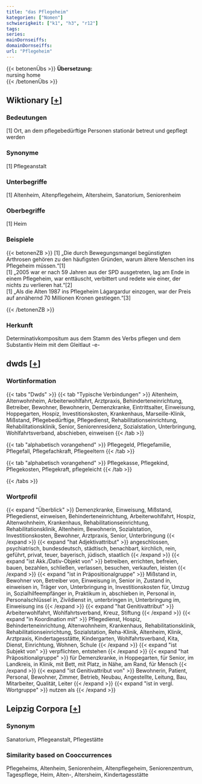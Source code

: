 ```yaml
---
title: "das Pflegeheim"
kategorien: ["Nomen"]
schwierigkeit: ["k1", "h3", "r12"]
tags:
series:
mainDornseiffs:
domainDornseiffs:
url: "Pflegeheim"
---
```


{{< betonenÜbs >}}
**Übersetzung:**  
nursing home  
{{< /betonenÜbs >}}

## Wiktionary [[+](https://de.wiktionary.org/wiki/Pflegeheim)]

### Bedeutungen
[1] Ort, an dem pflegebedürftige Personen stationär betreut und gepflegt werden  

### Synonyme
[1] Pflegeanstalt  

### Unterbegriffe
[1] Altenheim, Altenpflegeheim, Altersheim, Sanatorium, Seniorenheim  

### Oberbegriffe
[1] Heim  

### Beispiele
{{< betonenZB >}}
[1] „Die durch Bewegungsmangel begünstigten Arthrosen gehören zu den häufigsten Gründen, warum ältere Menschen ins Pflegeheim müssen.“[1]  
[1] „2005 war er nach 59 Jahren aus der SPD ausgetreten, lag am Ende in einem Pflegeheim, war enttäuscht, verbittert und redete wie einer, der nichts zu verlieren hat.“[2]  
[1] „Als die Alten 1987 ins Pflegeheim Lágargardur einzogen, war der Preis auf annähernd 70 Millionen Kronen gestiegen.“[3]  

{{< /betonenZB >}}
### Herkunft
Determinativkompositum aus dem Stamm des Verbs pflegen und dem Substantiv Heim mit dem Gleitlaut -e-  



## dwds [[+](https://www.dwds.de/wb/Pflegeheim)]

### Wortinformation
{{< tabs "Dwds" >}}
{{< tab "Typische Verbindungen" >}}
Altenheim, Altenwohnheim, Arbeiterwohlfahrt, Arztpraxis, Behinderteneinrichtung, Betreiber, Bewohner, Bewohnerin, Demenzkranke, Eintrittsalter, Einweisung, Hoppegarten, Hospiz, Investitionskosten, Krankenhaus, Marseille-Klinik, Mißstand, Pflegebedürftige, Pflegedienst, Rehabilitationseinrichtung, Rehabilitationsklinik, Senior, Seniorenresidenz, Sozialstation, Unterbringung, Wohlfahrtsverband, abschieben, einweisen
{{< /tab >}}

{{< tab "alphabetisch vorangehend" >}}
Pflegegeld, Pflegefamilie, Pflegefall, Pflegefachkraft, Pflegeeltern
{{< /tab >}}

{{< tab "alphabetisch vorangehend" >}}
Pflegekasse, Pflegekind, Pflegekosten, Pflegekraft, pflegeleicht
{{< /tab >}}

{{< /tabs >}}

### Wortprofil
{{< expand "Überblick" >}} Demenzkranke, Einweisung, Mißstand, Pflegedienst, einweisen, Behinderteneinrichtung, Arbeiterwohlfahrt, Hospiz, Altenwohnheim, Krankenhaus, Rehabilitationseinrichtung, Rehabilitationsklinik, Altenheim, Bewohnerin, Sozialstation, Investitionskosten, Bewohner, Arztpraxis, Senior, Unterbringung {{< /expand >}}
{{< expand "hat Adjektivattribut" >}} angeschlossen, psychiatrisch, bundesdeutsch, städtisch, benachbart, kirchlich, rein, geführt, privat, teuer, bayerisch, jüdisch, staatlich {{< /expand >}}
{{< expand "ist Akk./Dativ-Objekt von" >}} betreiben, errichten, befreien, bauen, bezahlen, schließen, verlassen, besuchen, verkaufen, leisten {{< /expand >}}
{{< expand "ist in Präpositionalgruppe" >}} Mißstand in, Bewohner von, Betreiber von, Einweisung in, Senior in, Zustand in, einweisen in, Träger von, Unterbringung in, Investitionskosten für, Umzug in, Sozialhilfeempfänger in, Praktikum in, abschieben in, Personal in, Personalschlüssel in, Zivildienst in, unterbringen in, Unterbringung im, Einweisung ins {{< /expand >}}
{{< expand "hat Genitivattribut" >}} Arbeiterwohlfahrt, Wohlfahrtsverband, Kreuz, Stiftung {{< /expand >}}
{{< expand "in Koordination mit" >}} Pflegedienst, Hospiz, Behinderteneinrichtung, Altenwohnheim, Krankenhaus, Rehabilitationsklinik, Rehabilitationseinrichtung, Sozialstation, Reha-Klinik, Altenheim, Klinik, Arztpraxis, Kindertagesstätte, Kindergarten, Wohlfahrtsverband, Kita, Dienst, Einrichtung, Wohnen, Schule {{< /expand >}}
{{< expand "ist Subjekt von" >}} verpflichten, entstehen {{< /expand >}}
{{< expand "hat Präpositionalgruppe" >}} für Demenzkranke, in Hoppegarten, für Senior, im Landkreis, in Klinik, mit Bett, mit Platz, in Nähe, am Rand, für Mensch {{< /expand >}}
{{< expand "ist Genitivattribut von" >}} Bewohnerin, Patient, Personal, Bewohner, Zimmer, Betrieb, Neubau, Angestellte, Leitung, Bau, Mitarbeiter, Qualität, Leiter {{< /expand >}}
{{< expand "ist in vergl. Wortgruppe" >}} nutzen als {{< /expand >}}

## Leipzig Corpora [[+](https://corpora.uni-leipzig.de/en/res?word=Pflegeheim&corpusId=deu_newscrawl-public_2018)]


### Synonym
Sanatorium, Pflegeanstalt, Pflegestätte


### Similarity based on Cooccurrences
Pflegeheims, Altenheim, Seniorenheim, Altenpflegeheim, Seniorenzentrum, Tagespflege, Heim, Alten-, Altersheim, Kindertagesstätte

